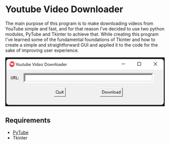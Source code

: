# Youtube Video Downloader

The main purpose of this program is to make downloading videos from YouTube simple and fast, and for that reason I've decided to use two python modules, PyTube and Tkinter to achieve that. While creating this program I've learned some of the fundamental foundations of Tkinter and how to create a simple and straightforward GUI and applied it to the code for the sake of improving user experience.

![3D-model](https://github.com/AhmadMD16/Youtube-Video-Downloader/blob/main/images/GUI.png)

## Requirements
* [PyTube](https://github.com/pytube/pytube)
* Tkinter
